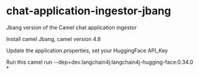 # chat-application-ingestor-jbang
Jbang version of the Camel chat application ingestor


Install camel Jbang, camel version 4.8

Update the application.properties, set your HuggingFace API_Key

Run this 
 camel run --dep=dev.langchain4j:langchain4j-hugging-face:0.34.0 *

